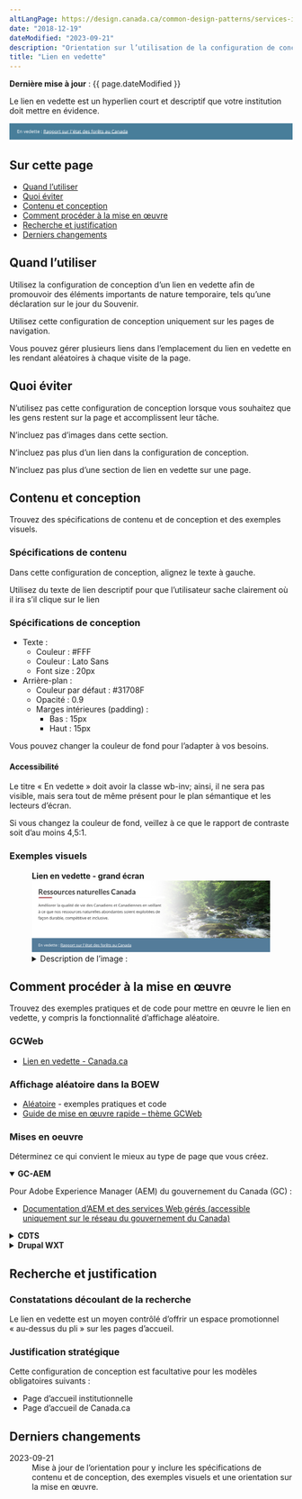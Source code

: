 ```yaml
---
altLangPage: https://design.canada.ca/common-design-patterns/services-information.html
date: "2018-12-19"
dateModified: "2023-09-21"
description: "Orientation sur l’utilisation de la configuration de conception d’un lien en vedette sur Canada.ca."
title: "Lien en vedette"
---
```

<p><strong>Dernière mise à jour</strong>&nbsp;: {{ page.dateModified }}</p>
<p>Le lien en vedette est un hyperlien court et descriptif que votre institution doit mettre en évidence.</p>
<div class="pattern-demo mrgn-tp-lg mrgn-bttm-xl"><img src="/images/featured-link-generic-fr.png" class="img-responsive" alt="" /></div>
<section>
  <h2>Sur cette page</h2>
  <ul>
    <li><a href="#utiliser">Quand l’utiliser</a></li>
    <li><a href="#eviter">Quoi éviter</a></li>
    <li><a href="#contenu">Contenu et conception</a></li>
    <li><a href="#œuvre">Comment procéder à la mise en œuvre</a></li>
    <li><a href="#recherche">Recherche et justification</a></li>
    <li><a href="#changements">Derniers changements</a></li>
  </ul>
</section>
<section id="utiliser">
  <h2>Quand l’utiliser</h2>
  <p>Utilisez la configuration de conception d’un lien en vedette afin de promouvoir des éléments importants de nature temporaire, tels qu’une déclaration sur le jour du Souvenir.</p>
  <p>Utilisez cette configuration de conception uniquement sur les pages de navigation.</p>
  <p>Vous pouvez gérer plusieurs liens dans l’emplacement du lien en vedette en les rendant aléatoires à chaque visite de la page.</p>
</section>
<section id="eviter">
  <h2>Quoi éviter</h2>
  <p>N’utilisez pas cette configuration de conception lorsque vous souhaitez que les gens restent sur la page et accomplissent leur tâche.</p>
  <p>N’incluez pas d’images dans cette section.</p>
  <p>N’incluez pas plus d’un lien dans la configuration de conception.</p>
  <p>N’incluez pas plus d’une section de lien en vedette sur une page.</p>
</section>
<section id="contenu">
  <h2>Contenu et conception</h2>
  <p>Trouvez des spécifications de contenu et de conception et des exemples visuels.</p>
  <h3>Spécifications de contenu</h3>
  <p>Dans cette configuration de conception, alignez le texte à gauche.</p>
  <p>Utilisez du texte de lien descriptif pour que l’utilisateur sache clairement où il ira s’il clique sur le lien</p>
  <h3>Spécifications de conception</h3>
  <ul>
    <li> Texte&nbsp;:
      <ul>
        <li>Couleur&nbsp;: #FFF</li>
        <li>Couleur&nbsp;: Lato Sans</li>
        <li>Font size&nbsp;: 20px</li>
      </ul>
    </li>
    <li> Arrière-plan&nbsp;:
      <ul>
        <li>Couleur par défaut&nbsp;: #31708F</li>
        <li>Opacité&nbsp;: 0.9</li>
        <li>Marges intérieures (padding)&nbsp;:
          <ul>
            <li>Bas&nbsp;: 15px</li>
            <li>Haut&nbsp;: 15px</li>
          </ul>
        </li>
      </ul>
    </li>
  </ul>
  <p>Vous pouvez changer la couleur de fond pour l’adapter à vos besoins.</p>
  <h4>Accessibilité</h4>
  <p>Le titre &laquo;&nbsp;En vedette&nbsp;&raquo; doit avoir la classe wb-inv; ainsi, il ne sera pas visible, mais sera tout de même présent pour le plan sémantique et les lecteurs d’écran.</p>
  <p>Si vous changez la couleur de fond, veillez à ce que le rapport de contraste soit d’au moins 4,5:1.</p>
  <h3>Exemples visuels</h3>
  <div class="pattern-demo mrgn-tp-md mrgn-bttm-md">
    <figure class="mrgn-tp-md mrgn-bttm-lg">
      <figcaption><b>Lien en vedette - grand écran</b></figcaption>
      <img src="/images/feature-link-fr.png" class="img-responsive" alt="Lien en vedette pour les grands écrans. Version texte ci-dessous :" />
      <details>
        <summary class="wb-toggle" data-toggle='{"print":"on"}'>Description de l’image&nbsp;:</summary>
        <p>Un lien en vedette est affiché dans une bande bleue qui s’étend sur toute la longueur de l’écran. Au-dessus du lien en vedette figure le nom du ministère (Ressources naturelles Canada), suivi d’une brève description du ministère. Sous le lien en vedette se trouve le titre En demande suivi de trois liens.</p>
      </details>
    </figure>
  </div>
</section>
<section id="œuvre">
  <h2>Comment procéder à la mise en œuvre</h2>
  <p>Trouvez des exemples pratiques et de code pour mettre en œuvre le lien en vedette, y compris la fonctionnalité d’affichage aléatoire.</p>
  <h3>GCWeb</h3>
  <ul>
    <li><a href="https://wet-boew.github.io/GCWeb/components/gc-featured-link/gc-featured-link-fr.html">Lien en vedette - Canada.ca</a></li>
  </ul>
  <h3>Affichage aléatoire dans la BOEW</h3>
  <ul>
    <li><a href="https://wet-boew.github.io/v4.0-ci/demos/wb-randomize/wb-randomize-en.html">Aléatoire</a> - exemples pratiques et code</li>
    <li><a href="https://wet-boew.github.io/GCWeb/docs/implementing-fr.html">Guide de mise en œuvre rapide – thème GCWeb</a></li>
  </ul>
  <h3>Mises en oeuvre</h3>
  <p>Déterminez ce qui convient le mieux au type de page que vous créez.</p>
  <div class="row">
    <div class="col-md-8">
      <div class="wb-tabs mrgn-tp-lg">
        <div class="tabpanels">
          <details id="004" open="open">
            <summary><strong>GC-AEM</strong></summary>
            <p class="mrgn-tp-lg">Pour Adobe Experience Manager (AEM) du gouvernement du Canada (GC)&nbsp;:</p>
            <ul>
              <li><a href="https://www.gcpedia.gc.ca/wiki/Documentation_d%27AEM_sp%C3%A9cifique_au_GC_6.5">Documentation d’AEM et des services Web gérés (accessible uniquement sur le réseau du gouvernement du Canada)</a></li>
            </ul>
          </details>
          <details id="005">
            <summary><strong>CDTS</strong></summary>
            <p class="mrgn-tp-lg">Pour la Solution de gabarits à déploiement centralisé (SGDC)&nbsp;:</p>
            <ul>
              <li><a href="https://cenw-wscoe.github.io/sgdc-cdts/docs/index-fr.html">Documentation de la SGDC</a></li>
            </ul>
          </details>
          <details id="006">
            <summary><strong>Drupal WXT</strong></summary>
            <p class="mrgn-tp-lg">Pour Drupal WXT&nbsp;:</p>
            <ul>
              <li><a href="https://drupalwxt.github.io/en/">Documentation de Drupal WxT (en anglais seulement)</a></li>
            </ul>
          </details>
        </div>
      </div>
    </div>
  </div>
</section>
<section id="recherche">
  <h2>Recherche et justification</h2>
  <h3>Constatations découlant de la recherche</h3>
  <p>Le lien en vedette est un moyen contrôlé d’offrir un espace promotionnel &laquo;&nbsp;au-dessus du pli&nbsp;&raquo; sur les pages d’accueil.</p>
  <h3>Justification stratégique</h3>
  <p>Cette configuration de conception est facultative pour les modèles obligatoires suivants&nbsp;:</p>
  <ul>
    <li>Page d’accueil institutionnelle</li>
    <li>Page d’accueil de Canada.ca</li>
  </ul>
</section>
<section id="changements">
  <h2>Derniers changements</h2>
  <dl class="dl-horizontal">
    <dt>
      <time datetime="2023-09-21" class="link-muted">2023-09-21</time>
    </dt>
    <dd>Mise à jour de l’orientation pour y inclure les spécifications de contenu et de conception, des exemples visuels et une orientation sur la mise en œuvre.</dd>
  </dl>
</section>

